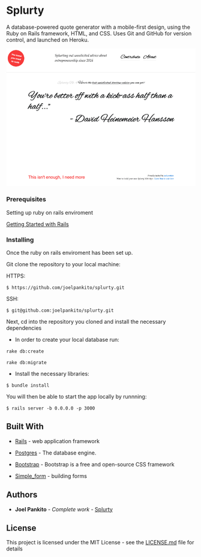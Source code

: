 # Splurty

A database-powered quote generator with a mobile-first design, using the Ruby on Rails framework, HTML, and CSS. Uses Git and GitHub for version control, and launched on Heroku.

![splurty](/app/assets/images/splurty.png)


### Prerequisites

Setting up ruby on rails enviroment

[Getting Started with Rails](https://guides.rubyonrails.org/v5.0/getting_started.html)

### Installing

Once the ruby on rails enviroment has been set up.

Git clone the repository to your local machine:

HTTPS:
```
$ https://github.com/joelpankito/splurty.git
```
SSH:
```
$ git@github.com:joelpankito/splurty.git

```
Next, cd into the repository you cloned and install the necessary dependencies 
* In order to create your local database run:
```
rake db:create
```
```
rake db:migrate
```
* Install the necessary libraries:
```
$ bundle install
```
You will then be able to start the app locally by runnning:
```
$ rails server -b 0.0.0.0 -p 3000
```


## Built With

* [Rails](https://rubyonrails.org/) - web application framework

* [Postgres](https://www.postgresql.org/) - The database engine.

* [Bootstrap](https://getbootstrap.com/) - Bootstrap is a free and open-source CSS framework

* [Simple_form](https://github.com/heartcombo/simple_form) - building forms


## Authors

* **Joel Pankito** - *Complete work* - [Splurty](https://github.com/joelpankito)

## License

This project is licensed under the MIT License - see the [LICENSE.md](LICENSE.md) file for details
